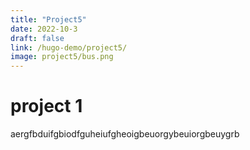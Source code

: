 ```yaml
---
title: "Project5"
date: 2022-10-3
draft: false
link: /hugo-demo/project5/
image: project5/bus.png
---
```


# project 1

aergfbduifgbiodfguheiufgheoigbeuorgybeuiorgbeuygrb